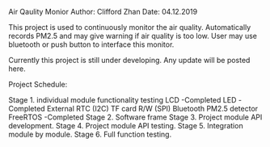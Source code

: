 Air Qaulity Monior
Author: Clifford Zhan
Date: 04.12.2019

This project is used to continuously monitor the air quality. Automatically records PM2.5 and may give warning if air quality is too low. User may use bluetooth or push button to interface this monitor.

Currently this project is still under developing. Any update will be posted here.

Project Schedule:

Stage 1. individual module functionality testing
    LCD                 -Completed
    LED                 -Completed
    External RTC (I2C)
    TF card R/W (SPI)
    Bluetooth
    PM2.5 detector
    FreeRTOS            -Completed
Stage 2. Software frame
Stage 3. Project module API development.
Stage 4. Project module API testing.
Stage 5. Integration module by module.
Stage 6. Full function testing.


